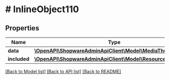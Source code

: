 # # InlineObject110

## Properties

Name | Type | Description | Notes
------------ | ------------- | ------------- | -------------
**data** | [**\OpenAPI\ShopwareAdminApiClient\Model\MediaThumbnailSize**](MediaThumbnailSize.md) |  | [optional]
**included** | [**\OpenAPI\ShopwareAdminApiClient\Model\Resource[]**](Resource.md) |  | [optional]

[[Back to Model list]](../../README.md#models) [[Back to API list]](../../README.md#endpoints) [[Back to README]](../../README.md)
